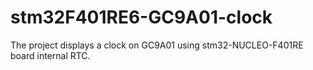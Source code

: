 # stm32F401RE6-GC9A01-clock
The project displays a clock on GC9A01 using stm32-NUCLEO-F401RE board internal RTC.
